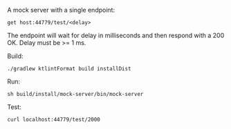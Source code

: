 A mock server with a single endpoint:

    get host:44779/test/<delay>

The endpoint will wait for delay in milliseconds and then respond with a 200 OK.
Delay must be >= 1 ms.

Build:

    ./gradlew ktlintFormat build installDist

Run:

    sh build/install/mock-server/bin/mock-server

Test:

    curl localhost:44779/test/2000
